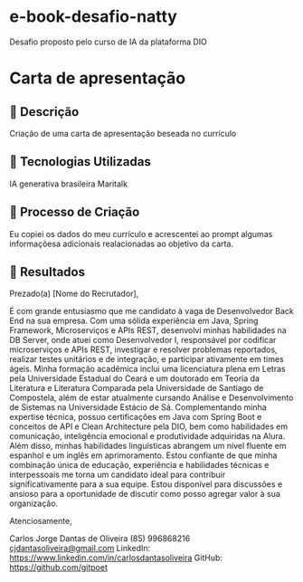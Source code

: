 # e-book-desafio-natty
Desafio proposto pelo curso de IA da plataforma DIO

# Carta de apresentação

## 📒 Descrição
Criação de uma carta de apresentação beseada no currículo

## 🤖 Tecnologias Utilizadas
IA generativa brasileira Maritalk

## 🧐 Processo de Criação
Eu copiei os dados do meu currículo e acrescentei ao prompt algumas informaçõesa adicionais realacionadas ao objetivo da carta.

## 🚀 Resultados
Prezado(a) [Nome do Recrutador],

É com grande entusiasmo que me candidato à vaga de Desenvolvedor Back End na sua empresa. Com uma sólida experiência em Java, Spring Framework, Microserviços e APIs REST, desenvolvi minhas habilidades na DB Server, onde atuei como Desenvolvedor I, responsável por codificar microserviços e APIs REST, investigar e resolver problemas reportados, realizar testes unitários e de integração, e participar ativamente em times ágeis. Minha formação acadêmica inclui uma licenciatura plena em Letras pela Universidade Estadual do Ceará e um doutorado em Teoria da Literatura e Literatura Comparada pela Universidade de Santiago de Compostela, além de estar atualmente cursando Análise e Desenvolvimento de Sistemas na Universidade Estácio de Sá. Complementando minha expertise técnica, possuo certificações em Java com Spring Boot e conceitos de API e Clean Architecture pela DIO, bem como habilidades em comunicação, inteligência emocional e produtividade adquiridas na Alura. Além disso, minhas habilidades linguísticas abrangem um nível fluente em espanhol e um inglês em aprimoramento. Estou confiante de que minha combinação única de educação, experiência e habilidades técnicas e interpessoais me torna um candidato ideal para contribuir significativamente para a sua equipe. Estou disponível para discussões e ansioso para a oportunidade de discutir como posso agregar valor à sua organização.

Atenciosamente,

Carlos Jorge Dantas de Oliveira
(85) 996868216
cjdantasoliveira@gmail.com
LinkedIn: https://www.linkedin.com/in/carlosdantasoliveira
GitHub: https://github.com/gitpoet

